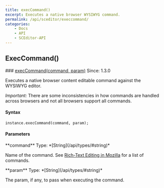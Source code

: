 ```yaml
---
title: execCommand()
excerpt: Executes a native browser WYSIWYG command.
permalink: /api/sceditor/execcommand/
categories:
    - Docs
    - API
    - SCEditor-API
---
```

## ExecCommand()

<article class="api method" markdown="1">
### <a id="execCommand" href="#execCommand">execCommand(command, param)</a> <span class="since">Since: 1.3.0</span>

Executes a native browser content editable command against the WYSIWYG editor.

*Important:* There are some inconsistencies in how commands are handled across browsers and not all browsers support all commands.


#### Syntax

	instance.execCommand(command, param);


#### Parameters

<div class="parameters">
<div class="parameter" markdown="1">
**command**  
Type: *[String](/api/types/#string)*

Name of the command. See [Rich-Text Editing in Mozilla](https://developer.mozilla.org/en/docs/Rich-Text_Editing_in_Mozilla) for a list of commands.
</div>

<div class="parameter" markdown="1">
**param**  
Type: *[String](/api/types/#string)*

The param, if any, to pass when executing the command.
</div>
</div>
</article>
